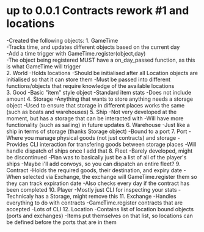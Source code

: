 # up to 0.0.1 Contracts rework #1 and locations
-Created the following objects: 
    1. GameTime  
        -Tracks time, and updates different objects based on the current day  
        -Add a time trigger with GameTime.register(object,day)  
        -The object being registered MUST have a on_day_passed function, as this is what GameTime will trigger  
    2. World
        -Holds locations
        -Should be initialised after all Location objects are initialised so that it can store them
        -Must be passed into different functions/objects that require knowledge of the available locations  
    3. Good
        -Basic "item" style object
        -Standard item stats 
        -Does not include amount
    4. Storage
        -Anything that wants to store anything needs a storage object
        -Used to ensure that storage in different places works the same (such as boats and warehouses)
    5. Ship
        -Not very developed at the moment, but has a storage that can be interacted with
        -Will have more functionality (such as sailing) in future updates
    6. Warehouse
        -Just like a ship in terms of storage (thanks Storage object)
        -Bound to a port
    7. Port
        -Where you manage physical goods (not just contracts) and storage
        -Provides CLI interaction for transfering goods between storage places
        -Will handle dispatch of ships once I add that
    8. Fleet
        -Barely developed, might be discontinued
        -Plan was to basically just be a list of all of the player's ships
        -Maybe i'll add convoys, so you can dispatch an entire fleet?
    9. Contract
        -Holds the required goods, their destination, and expiry date
        -When selected via Exchange, the exchange will GameTime.register them so they can track expiration date
        -Also checks every day if the contract has been completed
    10. Player
        -Mostly just CLI for inspecting your stats
        -Technicaly has a Storage, might remove this
    11. Exchange
        -Handles everything to do with contracts
        -GameTime.register contracts that are accepted
        -Lots of CLI
    12. Location
        -Contains list of location bound objects (ports and exchanges)
        -Items put themselves on that list, so locations can be defined before the ports that are in them
